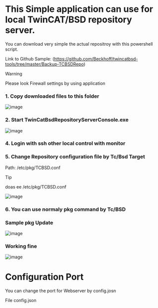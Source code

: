 # This Simple application can use for local TwinCAT/BSD repository server. 

You can download very simple the actual repositroy with this powershell script.

Link to Github Sample: (https://github.com/Beckhoff/twincatbsd-tools/tree/master/Backup-TCBSDRepo)

> [!WARNING]
> Please look Firewall settings by using application



### 1. Copy downloaded files to this folder
![image](https://github.com/user-attachments/assets/3c6e89c3-a871-437c-a06b-84b6d357ff34)

### 2. Start TwinCatBsdRepositoryServerConsole.exe
![image](https://github.com/user-attachments/assets/38631cdd-3bcf-4ba2-9612-1f11fb45c2e8)
   
### 4.  Login with ssh other local control with monitor
   
### 5. Change Repository configuration file by Tc/Bsd Target
   Path: /etc/pkg/TCBSD.conf
> [!TIP]
> doas ee /etc/pkg/TCBSD.conf
   
   
![image](https://github.com/user-attachments/assets/114045c1-cbdc-442a-9f90-bc295777d634)

### 6. You can use normaly pkg command by Tc/BSD
### Sample pkg Update 

![image](https://github.com/user-attachments/assets/0fcb8e89-d7e5-474c-91cb-737e134f3406)

### Working fine

![image](https://github.com/user-attachments/assets/8ff3f4e1-51ae-4656-ba5c-880135270525)

# Configuration Port
You can change the port for Webserver by config.josn

File config.json
